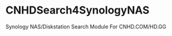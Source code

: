 CNHDSearch4SynologyNAS
======================

Synology NAS/Diskstation Search Module For CNHD.COM/HD.GG
